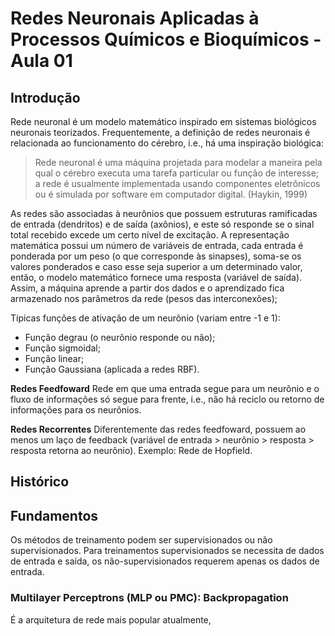 # Redes Neuronais Aplicadas à Processos Químicos e Bioquímicos - Aula 01

## Introdução

Rede neuronal é um modelo matemático inspirado em sistemas biológicos neuronais teorizados. Frequentemente, a definição de redes neuronais é relacionada ao funcionamento do cérebro, i.e., há uma inspiração biológica:

>Rede neuronal é uma máquina projetada para modelar a maneira pela qual o cérebro executa uma tarefa particular ou função de interesse; a rede é usualmente implementada usando componentes eletrônicos ou é simulada por software em computador digital. (Haykin, 1999)

As redes são associadas à neurônios que possuem estruturas ramificadas de entrada (dendritos) e de saída (axônios), e este só responde se o sinal total recebido excede um certo nível de excitação. A representação matemática possui um número de variáveis de entrada, cada entrada é ponderada por um peso (o que corresponde às sinapses), soma-se os valores ponderados e caso esse seja superior a um determinado valor, então, o modelo matemático fornece uma resposta (variável de saída). Assim, a máquina aprende a partir dos dados e o aprendizado fica armazenado nos parâmetros da rede (pesos das interconexões); 


Típicas funções de ativação de um neurônio (variam entre -1 e 1):
+ Função degrau (o neurônio responde ou não);
+ Função sigmoidal;
+ Função linear;
+ Função Gaussiana (aplicada a redes RBF).

**Redes Feedfoward** 
Rede em que uma entrada segue para um neurônio e o fluxo de informações só segue para frente, i.e., não há reciclo ou retorno de informações para os neurônios.

**Redes Recorrentes** 
Diferentemente das redes feedfoward, possuem ao menos um laço de feedback (variável de entrada > neurônio > resposta > resposta retorna ao neurônio). Exemplo: Rede de Hopfield. 

## Histórico

## Fundamentos

Os métodos de treinamento podem ser supervisionados ou não supervisionados. Para treinamentos supervisionados se necessita de dados de entrada e saída, os não-supervisionados requerem apenas os dados de entrada. 


### Multilayer Perceptrons (MLP ou PMC): Backpropagation

É a arquitetura de rede mais popular atualmente, 